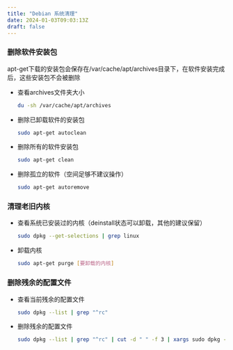 ```yaml
---
title: "Debian 系统清理"
date: 2024-01-03T09:03:13Z
draft: false
---
```


### 删除软件安装包
apt-get下载的安装包会保存在/var/cache/apt/archives目录下，在软件安装完成后，这些安装包不会被删除
- 查看archives文件夹大小
    ```bash
    du -sh /var/cache/apt/archives
    ```

- 删除已卸载软件的安装包
    ```bash
    sudo apt-get autoclean
    ```
    
- 删除所有的软件安装包
    ```bash
    sudo apt-get clean
    ```
    
- 删除孤立的软件（空间足够不建议操作）
    ```bash
    sudo apt-get autoremove
    ```

### 清理老旧内核
- 查看系统已安装过的内核（deinstall状态可以卸载，其他的建议保留）
    ```bash
    sudo dpkg --get-selections | grep linux
    ```

- 卸载内核
    ```bash
    sudo apt-get purge [要卸载的内核]
    ```
    
### 删除残余的配置文件
- 查看当前残余的配置文件
    ```bash
    sudo dpkg --list | grep "^rc"
    ```

- 删除残余的配置文件
    ```bash
    sudo dpkg --list | grep "^rc" | cut -d " " -f 3 | xargs sudo dpkg --purge
    ```
